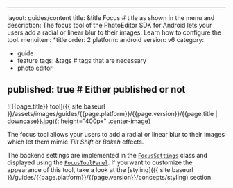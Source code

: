 [comment]: <> (-------------------------------------------------------------)
[comment]: <> (-------------------------------------------------------------)
[comment]: <> (-------This file is automatically generated by grovvy.-------)
[comment]: <> (---Do not modify this file -- YOUR CHANGES WILL BE ERASED!---)
[comment]: <> (-------------------------------------------------------------)
[comment]: <> (-------------------------------------------------------------)
---
layout: guides/content
title: &title Focus # title as shown in the menu and 
description: The focus tool of the PhotoEditor SDK for Android lets your users add a radial or linear blur to their images. Learn how to configure the tool.
menuitem: *title
order: 2
platform: android
version: v6
category: 
  - guide
  - feature
tags: &tags # tags that are necessary
  - photo editor 

published: true # Either published or not 
---

![{{page.title}} tool]({{ site.baseurl }}/assets/images/guides/{{page.platform}}/{{page.version}}/{{page.title | downcase}}.jpg){: height="400px" .center-image}


The focus tool allows your users to add a radial or linear blur to their images which let them mimic _Tilt Shift_ or _Bokeh_ effects.

The backend settings are implemented in the [`FocusSettings`]({{site.baseurl}}/apidocs/{{page.platform}}/{{page.version}}/ly/img/android/sdk/tools/FocusEditorTool.html) class and displayed using the [`FocusToolPanel`]({{site.baseurl}}/apidocs/{{page.platform}}/{{page.version}}/ly/img/android/ui/panels/FocusToolPanel.html). If you want to customize the appearance of this tool, take a look at the [styling]({{ site.baseurl }}/guides/{{page.platform}}/{{page.version}}/concepts/styling) section.

